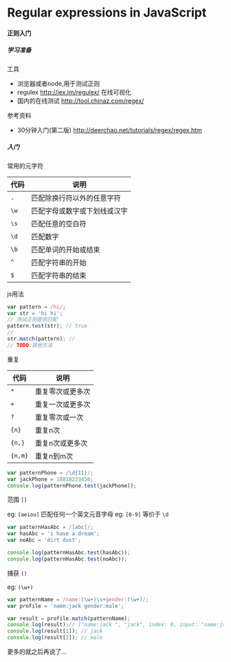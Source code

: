 # Regular expressions in JavaScript

#### 正则入门

##### 学习准备

工具
- 浏览器或者node,用于测试正则
- regulex http://jex.im/regulex/ 在线可视化
- 国内的在线测试 http://tool.chinaz.com/regex/

参考资料
- 30分钟入门(第二版) http://deerchao.net/tutorials/regex/regex.htm

##### 入门

常用的元字符

| 代码 | 说明 |
| --- | ---- |
| `.` |  匹配除换行符以外的任意字符 |
| `\w`|  匹配字母或数字或下划线或汉字 |
| `\s`|  匹配任意的空白符|
| `\d`|  匹配数字|
| `\b`|  匹配单词的开始或结束|
| `^` |  匹配字符串的开始|
| `$` |  匹配字符串的结束|

js用法
````js
var pattern = /hi/;
var str = 'hi hi';
// 测试正则是否匹配
pattern.test(str); // true
//
str.match(pattern); //
// TODO:其他方法
````

重复

| 代码 | 说明 |
| ---- | ---- |
| `*` | 重复零次或更多次 |
| `+`| 重复一次或更多次 |
| `?`| 重复零次或一次 |
|  `{n}`  |    重复n次  |
| `{n,}` | 重复n次或更多次 |
| `{n,m}` | 重复n到m次 |

````js
var patternPhone = /\d{11}/;
var jackPhone = 18818233456;
console.log(patternPhone.test(jackPhone));
````
范围 `[]`

eg: `[aeiou]` 匹配任何一个英文元音字母
eg: `[0-9]` 等价于 `\d`

````js
var patternHasAbc = /[abc]/;
var hasAbc = 'i have a dream';
var noAbc = 'dirt dust';

console.log(patternHasAbc.test(hasAbc));
console.log(patternHasAbc.test(noAbc));
````

捕获 `()`

eg: `(\w+)`

````js
var patternName = /name:(\w+)\s+gender:(\w+)/;
var profile = 'name:jack gender:male';

var result = profile.match(patternName);
console.log(result);// ["name:jack ", "jack", index: 0, input: "name:jack gender:male"]
console.log(result[1]); // jack
console.log(result[2]); // male
````

更多的就之后再说了...
